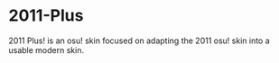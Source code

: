 # 2011-Plus
 2011 Plus! is an osu! skin focused on adapting the 2011 osu! skin into a usable modern skin.
